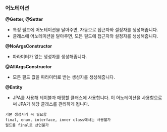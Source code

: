 ### 어노테이션

**@Getter, @Setter**

- 특정 필드에 어노테이션을 달아주면, 자동으로 접근자와 설정자를 생성해줍니다.
- 클래스에 어노테이션을 달아주면, 모든 필드에 접근자와 설정자를 생성해줍니다.

**@NoArgsConstructor**
- 파라미터가 없는 생성자를 생성해줍니다.

**@AllArgsConstructor**
- 모든 필드 값을 파라미터로 받는 생성자를 생성해줍니다.

**@Entity**
- JPA를 사용해 테이블과 매핑할 클래스에 사용합니다. 이 어노테이션을 사용함으로써 JPA가 해당 클래스를 관리하게 됩니다.
```
기본 생성자가 꼭 필요함
final, enum, interface, inner class에서는 사용불가
필드를 final로 선언불가
```
